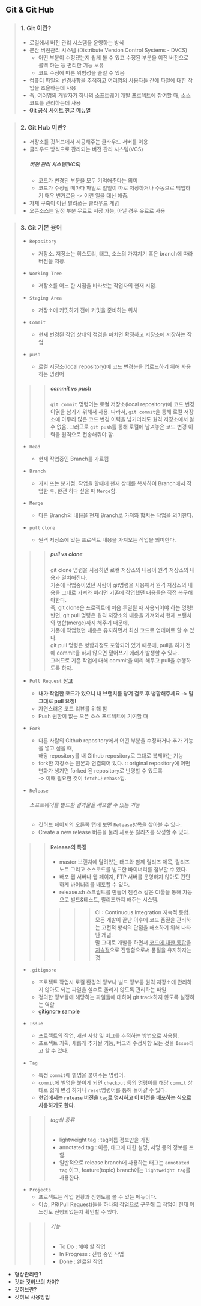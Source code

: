## Git & Git Hub

> ### 1. Git 이란?
> * 로컬에서 버전 관리 시스템을 운영하는 방식
> * 분산 버전관리 시스템 (Distribute Version Control Systems - DVCS)
>	* 어떤 부분이 수정됐는지 쉽게 볼 수 있고 수정된 부분을 이전 버전으로 롤백 하는 등 편리한 기능 보유
>	* 코드 수정에 따른 위험성을 줄일 수 있음
> * 컴퓨터 파일의 변경사항을 추적하고 여러명의 사용자들 간에 파일에 대한 작업을 조율하는데 사용
> * 즉, 여러명의 개발자가 하나의 소프트웨어 개발 프로젝트에 참여할 때, 소스 코드를 관리하는데 사용
> * [Git 공식 사이트 한글 메뉴얼](https://git-scm.com/book/ko/v2)

> ### 2. Git Hub 이란?
> * 저장소를 깃허브에서 제공해주는 클라우드 서버를 이용
> * 클라우드 방식으로 관리되는 버전 관리 시스템(VCS)
> 	##### 버전 관리 시스템(VCS)
> 	* 코드가 변경된 부분을 모두 기억해준다는 의미
>	* 코드가 수정될 때마다 파일로 일일이 따로 저장하거나 수동으로 백업하기 매우 번거로움
>	-> 이런 일을 대신 해줌.
> * 자체 구축이 아닌 빌려쓰는 클라우드 개념
> * 오픈소스는 일정 부분 무료로 저장 가능, 아닐 경우 유료로 사용

> ### 3. Git 기본 용어
> * `Repository` 
> 	* 저장소. 저장소는 히스토리, 태그, 소스의 가지치기 혹은 branch에 따라 버전을 저장. <br>
>
> * `Working Tree`
> 	* 저장소를 어느 한 시점을 바라보는 작업자의 현재 시점. <br>
>
> * `Staging Area`
> 	* 저장소에 커밋하기 전에 커밋을 준비하는 위치 <br>
>
> * `Commit`
> 	* 현재 변경된 작업 상태의 점검을 마치면 확정하고 저장소에 저장하는 작업 <br>
>
> * `push`
>	* 로컬 저장소(local repository)에 코드 변경분을 업로드하기 위해 사용하는 명령어 <br>
>
>>> ##### commit vs push
>>> `git commit` 명령어는 로컬 저장소(local repository)에 코드 변경 이엵을 남기기 위해서 사용.
>>> 따라서, `git commit`을 통해 로컬 저장소에 아무리 많은 코드 변경 이력을 남기더라도 원격 저장소에서 알 수 없음.
>>> 그러므로 `git push`를 통해 로컬에 남겨놓은 코드 변경 이력을 원격으로 전송해줘야 함. <br>
>
> * `Head`
> 	* 현재 작업중인 Branch를 가르킴 <br>
>
> * `Branch`
> 	* 가지 또는 분기점. 작업을 할때에 현재 상태를 복사하여 Branch에서 작업한 후, 완전 하다 싶을 때 `Merge`함. <br>
>
> * `Merge`
> 	* 다른 Branch의 내용을 현재 Branch로 가져와 합치는 작업을 의미한다. <br>
>
> * `pull` `clone`
>	* 원격 저장소에 있는 프로젝트 내용을 가져오는 작업을 의미한다. <br>
>
>>> ##### pull vs clone
>>> git clone 명령을 사용하면 로컬 저장소의 내용이 원격 저장소의 내용과 일치해진다. <br>
>>> 기존에 작업중이었던 사람이 git명령을 사용해서 원격 저장소의 내용을 그대로 가져와 버리면 기존에 작업했던 내용들은 직접 복구해야한다. <br>
>>> 즉, git clone은 프로젝트에 처음 투일될 때 사용되어야 하는 명령! <br>
>>> 반면, git pull 명령은 원격 저장소의 내용을 가져와서 현재 브랜치와 병합(merge)까지 해주기 때문에,  <br>
>>> 기존에 작업했던 내용은 유지하면서 최신 코드로 업데이트 할 수 있다. <br>
>>> git pull 명령은 병합과정도 포함되어 있기 때문에, pull을 하기 전에 commit을 하지 않으면 덮어쓰기 에러가 발생할 수 있다. <br>
>>> 그러므로 기존 작업에 대해 commit을 미리 해두고 pull을 수행하도록 하자. <br>
>
> * `Pull Request` [참고]("https://velog.io/@zansol/Pull-Request-%EC%9D%B4%ED%95%B4%ED%95%98%EA%B8%B0")
>	* __내가 작업한 코드가 있으니 내 브랜치를 당겨 검토 후 병합해주세요 -> 말그대로 pull 요청!__ 
>	* 자연스러온 코드 리뷰를 위해 함
>	* Push 권한이 없는 오픈 소스 프로젝트에 기여할 때 <br>
>
> * `Fork`
>	* 다른 사람의 Github repository에서 어떤 부분을 수정하거나 추가 기능을 넣고 싶을 때, <br>
>	  해당 repository를 내 Github repository로 그대로 복제하는 기능
>	* fork한 저장소는 원본과 연결되어 있다. :: original repository에 어떤 변화가 생기면 forked 된 repository로 반영할 수 있도록 <br>
>	  -> 이때 필요한 것이 `fetch`나 `rebase`임.
>
> * `Release`
>	###### 소프트웨어를 빌드한 결과물을 배포할 수 있는 기능
>	* 깃허브 페이지의 오른쪽 탭에 보면 `Release`항목을 찾아볼 수 있다.
>	* Create a new release 버튼을 눌러 새로운 릴리즈를 작성할 수 있다.
>>> #### Release의 특징
>>> * master 브랜치에 달려있는 태그와 함께 릴리즈 제목, 릴리즈 노트 그리고 소스코드를 빌드한 바이너리를 첨부할 수 있다.
>>> * 배포 웹 서버나 웹 페이지, FTP 서버를 운영하지 않아도 간단하게 바이너리를 배포할 수 있다.
>>> * release.sh 스크립트를 만들어 젠킨스 같은 CI툴을 통해 자동으로 빌드&테스트, 릴리즈까지 해주는 시스템. <br>
>>>>>> CI : Continuous Integration 지속적 통합. <br>
>>>>>> 모든 개발이 끝난 이후에 코드 품질을 관리하는 고전적 방식의 단점을 해소하기 위해 나타난 개념. <br>
>>>>>> 말 그대로 개발을 하면서 <u>코드에 대한 통합</u>을 <u>지속적</u>으로 진행함으로써 품질을 유지하자는 것. <br>
>
> * `.gitignore`
>	* 프로젝트 작업시 로컬 환경의 정보나 빌드 정보등 원격 저장소에 관리하지 않아도 되는 파일을 실수로 올리지 않도록 관리하는 파일.
>	* 정의한 정보들에 해당하는 파일들에 대하여 git track하지 않도록 설정하는 역할
>	* [gitignore sample]("https://github.com/github/gitignore")
>
> * `Issue`
>	* 프로젝트의 작업, 개선 사항 및 버그를 추적하는 방법으로 사용됨.
>	* 프로젝트 기획, 새롭게 추가될 기능, 버그와 수정사항 모든 것을 `Issue`라고 할 수 있다. <br>
>
> * `Tag`
>	* 특정 `commit`에 별명을 붙여주는 명령어.
>	* `commit`에 별명을 붙이게 되면 `checkout` 등의 명령어를 해당 `commit` 상태로 쉽게 변경 하거나 `reset`명령어를 통해 돌아갈 수 있다.
>	* __현업에서는 `release` 버전을 `tag`로 명시하고 이 버전을 배포하는 식으로 사용하기도 한다.__
>>> ###### tag의 종류
>>> * lightweight tag : tag이름 정보만을 가짐
>>> * annotated tag : 이름, 태그에 대한 설명, 서명 등의 정보를 포함.
>>> * 일반적으로 release branch에 사용하는 태그는 `annotated tag` 이고,
>>>   feature(topic) branch에는 `lightweight tag`를 사용한다. <br>
>
> * `Projects`
>	* 프로젝트는 작업 현황과 진행도를 볼 수 있는 메뉴이다.
>	* 이슈, PR(Pull Request)들을 하나의 작업으로 구분해 그 작업이 현재 어느정도 진행되었는지 확인할 수 있다.
>>> ###### 기능
>>> * To Do : 해야 할 작업
>>> * In Progress : 진행 중인 작업
>>> * Done : 완료된 작업 <br>
>

- 형상관리란?
- 깃과 깃허브의 차이?
- 깃허브란?
- 깃허브 사용방법
